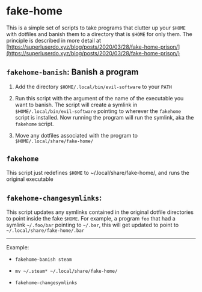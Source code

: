 # fake-home

This is a simple set of scripts to take programs that clutter up your `$HOME`
with dotfiles and banish them to a directory that is `$HOME` for only them. The
principle is described in more detail at
[https://superluserdo.xyz/blog/posts/2020/03/28/fake-home-prison/](https://superluserdo.xyz/blog/posts/2020/03/28/fake-home-prison/)

## `fakehome-banish`: Banish a program

1. Add the directory `$HOME/.local/bin/evil-software` to your `PATH`

2. Run this script with the argument of the name of the executable you want to
banish. The script will create a symlink in `$HOME/.local/bin/evil-software`
pointing to wherever the `fakehome` script is installed. Now running the program
will run the symlink, aka the `fakehome` script.

3. Move any dotfiles associated with the program to
   `$HOME/.local/share/fake-home/`

## `fakehome`

This script just redefines `$HOME` to ~/.local/share/fake-home/, and runs the
original executable

## `fakehome-changesymlinks`:

This script updates any symlinks contained in the original dotfile directories
to point inside the fake `$HOME`. For example, a program `foo` that had a
symlink `~/.foo/bar` pointing to `~/.bar`, this will get updated to point to
`~/.local/share/fake-home/.bar`

----

Example:

* `fakehome-banish steam`

* `mv ~/.steam* ~/.local/share/fake-home/`

* `fakehome-changesymlinks`
